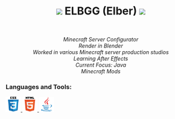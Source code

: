 <h1 align="center">
  <img src="https://cdn.discordapp.com/emojis/1354891908241035385.webp?size=48&name=fujiteam" width="30">
ELBGG (Elber)
  <img src="https://cdn.discordapp.com/emojis/1354891908241035385.webp?size=48&name=fujiteam" width="30">
</h1>
</br>
<p align="center">
  <em>
    Minecraft Server Configurator<br>
    Render in Blender<br>
    Worked in various Minecraft server production studios<br>
    Learning After Effects<br>
    Current Focus: Java<br>
    Minecraft Mods<br>
  </em>

<h3 align="left">Languages and Tools:</h3>
<p align="left"> <a href="https://www.w3schools.com/css/" target="_blank" rel="noreferrer"> <img src="https://raw.githubusercontent.com/devicons/devicon/master/icons/css3/css3-original-wordmark.svg" alt="css3" width="40" height="40"/> </a> <a href="https://www.w3.org/html/" target="_blank" rel="noreferrer"> <img src="https://raw.githubusercontent.com/devicons/devicon/master/icons/html5/html5-original-wordmark.svg" alt="html5" width="40" height="40"/> </a> <a href="https://www.java.com" target="_blank" rel="noreferrer"> <img src="https://raw.githubusercontent.com/devicons/devicon/master/icons/java/java-original.svg" alt="java" width="40" height="40"/> </a> </p>
</p>
</br>
